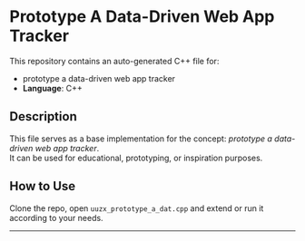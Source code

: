 # Prototype A Data-Driven Web App Tracker

This repository contains an auto-generated C++ file for:

- prototype a data-driven web app tracker
- **Language**: C++

## Description

This file serves as a base implementation for the concept: *prototype a data-driven web app tracker*.  
It can be used for educational, prototyping, or inspiration purposes.

## How to Use

Clone the repo, open `uuzx_prototype_a_dat.cpp` and extend or run it according to your needs.

---


